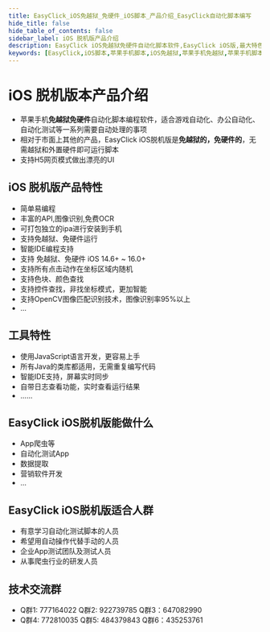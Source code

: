 ```yaml
---
title: EasyClick_iOS免越狱_免硬件_iOS脚本_产品介绍_EasyClick自动化脚本编写
hide_title: false
hide_table_of_contents: false
sidebar_label: iOS 脱机版产品介绍
description: EasyClick iOS免越狱免硬件自动化脚本软件,EasyClick iOS版,最大特色就是iOS 免越狱免硬件，支持 iOS 14 - 16+的系统，使用EasyClick编写代码更加智能，函数功能更丰富，兼容性更高，同时更新的速度以及问题解决能力更强
keywords: [EasyClick,iOS脚本,苹果手机脚本,iOS免越狱,苹果手机免越狱,苹果手机脚本,ios手机脚本编写,ios手机投屏]
---
```


# iOS 脱机版本产品介绍
- 苹果手机**免越狱免硬件**自动化脚本编程软件，适合游戏自动化、办公自动化、自动化测试等一系列需要自动处理的事项
- 相对于市面上其他的产品，EasyClick iOS脱机版是**免越狱的，免硬件的**，无需越狱和外置硬件即可运行脚本
- 支持H5网页模式做出漂亮的UI

## iOS 脱机版产品特性
* 简单易编程
* 丰富的API,图像识别,免费OCR
* 可打包独立的ipa进行安装到手机
* 支持免越狱、免硬件运行
* 智能IDE编程支持
* 支持 免越狱、免硬件 iOS 14.6+ ~ 16.0+
* 支持所有点击动作在坐标区域内随机
* 支持色块、颜色查找
* 支持控件查找，非找坐标模式，更加智能
* 支持OpenCV图像匹配识别技术，图像识别率95%以上
* ...

## 工具特性
* 使用JavaScript语言开发，更容易上手
* 所有Java的类库都适用，无需重复编写代码
* 智能IDE支持，屏幕实时同步
* 自带日志查看功能，实时查看运行结果
* ......


## EasyClick iOS脱机版能做什么
* App爬虫等
* 自动化测试App
* 数据提取
* 营销软件开发
* ...

## EasyClick iOS脱机版适合人群
* 有意学习自动化测试脚本的人员
* 希望用自动操作代替手动的人员
*  企业App测试团队及测试人员
* 从事爬虫行业的研发人员

## 技术交流群
- Q群1: 777164022 Q群2: 922739785 Q群3：647082990
- Q群4: 772810035 Q群5: 484379843 Q群6：435253761 
